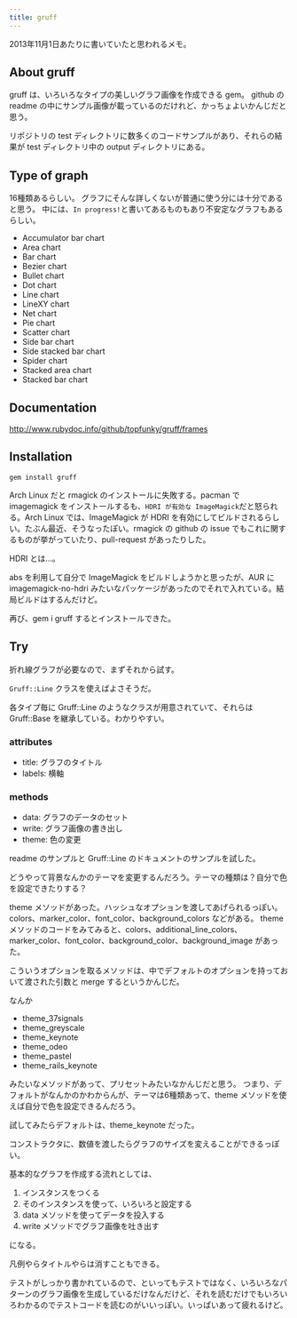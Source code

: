 ```yaml
---
title: gruff
---
```


2013年11月1日あたりに書いていたと思われるメモ。

About gruff
-----------

gruff は、いろいろなタイプの美しいグラフ画像を作成できる gem。
github の readme の中にサンプル画像が載っているのだけれど、かっちょよいかんじだと思う。

リポジトリの test ディレクトリに数多くのコードサンプルがあり、それらの結果が test ディレクトリ中の output ディレクトリにある。


Type of graph
-------------

16種類あるらしい。
グラフにそんな詳しくないが普通に使う分には十分であると思う。
中には、`In progress!`と書いてあるものもあり不安定なグラフもあるらしい。

* Accumulator bar chart
* Area chart
* Bar chart
* Bezier chart
* Bullet chart
* Dot chart
* Line chart
* LineXY chart
* Net chart
* Pie chart
* Scatter chart
* Side bar chart
* Side stacked bar chart
* Spider chart
* Stacked area chart
* Stacked bar chart


Documentation
--------------

http://www.rubydoc.info/github/topfunky/gruff/frames


Installation
-----------

`gem install gruff`

Arch Linux だと rmagick のインストールに失敗する。pacman で imagemagick をインストールするも、`HDRI が有効な ImageMagick`だと怒られる。Arch Linux では、ImageMagick が HDRI を有効にしてビルドされるらしい。たぶん最近、そうなったぽい。rmagick の github の issue でもこれに関するものが挙がっていたり、pull-request があったりした。

HDRI とは…。

abs を利用して自分で ImageMagick をビルドしようかと思ったが、AUR に imagemagick-no-hdri みたいなパッケージがあったのでそれで入れている。結局ビルドはするんだけど。

再び、gem i gruff するとインストールできた。


Try
---

折れ線グラフが必要なので、まずそれから試す。

`Gruff::Line` クラスを使えばよさそうだ。

各タイプ毎に Gruff::Line のようなクラスが用意されていて、それらは Gruff::Base を継承している。わかりやすい。


### attributes

* title: グラフのタイトル
* labels: 横軸


### methods

* data: グラフのデータのセット
* write: グラフ画像の書き出し
* theme: 色の変更


readme のサンプルと Gruff::Line のドキュメントのサンプルを試した。

どうやって背景なんかのテーマを変更するんだろう。テーマの種類は？自分で色を設定できたりする？

theme メソッドがあった。ハッシュなオプションを渡してあげられるっぽい。colors、marker_color、font_color、background_colors などがある。
theme メソッドのコードをみてみると、colors、additional_line_colors、marker_color、font_color、background_color、background_image があった。

こういうオプションを取るメソッドは、中でデフォルトのオプションを持っておいて渡された引数と merge するというかんじだ。

なんか

* theme_37signals
* theme_greyscale
* theme_keynote
* theme_odeo
* theme_pastel
* theme_rails_keynote

みたいなメソッドがあって、プリセットみたいなかんじだと思う。
つまり、デフォルトがなんかのかわからんが、テーマは6種類あって、theme メソッドを使えば自分で色を設定できるんだろう。

試してみたらデフォルトは、theme_keynote だった。

コンストラクタに、数値を渡したらグラフのサイズを変えることができるっぽい。

基本的なグラフを作成する流れとしては、

1. インスタンスをつくる
2. そのインスタンスを使って、いろいろと設定する
3. data メソッドを使ってデータを投入する
4. write メソッドでグラフ画像を吐き出す

になる。


凡例やらタイトルやらは消すこともできる。

テストがしっかり書かれているので、といってもテストではなく、いろいろなパターンのグラフ画像を生成しているだけなんだけど、それを読むだけでもいろいろわかるのでテストコードを読むのがいいっぽい。いっぱいあって疲れるけど。
